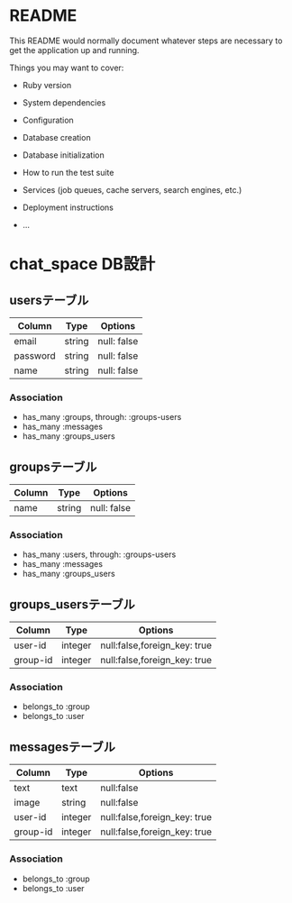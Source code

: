 # README

This README would normally document whatever steps are necessary to get the
application up and running.

Things you may want to cover:

* Ruby version

* System dependencies

* Configuration

* Database creation

* Database initialization

* How to run the test suite

* Services (job queues, cache servers, search engines, etc.)

* Deployment instructions

* ...


# chat_space DB設計
## usersテーブル
|Column|Type|Options|
|------|----|-------|
|email|string|null: false|
|password|string|null: false|
|name|string|null: false|
### Association
- has_many :groups, through: :groups-users
- has_many :messages
- has_many :groups_users

## groupsテーブル
|Column|Type|Options|
|------|----|-------|
|name|string|null: false|
### Association
- has_many :users, through: :groups-users
- has_many :messages
- has_many :groups_users

## groups_usersテーブル
|Column|Type|Options|
|------|----|-------|
|user-id|integer|null:false,foreign_key: true|
|group-id|integer|null:false,foreign_key: true|
### Association
- belongs_to :group
- belongs_to :user

## messagesテーブル
|Column|Type|Options|
|------|----|-------|
|text|text|null:false|
|image|string|null:false|
|user-id|integer|null:false,foreign_key: true|
|group-id|integer|null:false,foreign_key: true|

### Association
- belongs_to :group
- belongs_to :user


